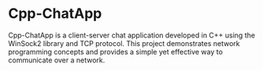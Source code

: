 # Cpp-ChatApp
Cpp-ChatApp is a client-server chat application developed in C++ using the WinSock2 library and TCP protocol. This project demonstrates network programming concepts and provides a simple yet effective way to communicate over a network.
